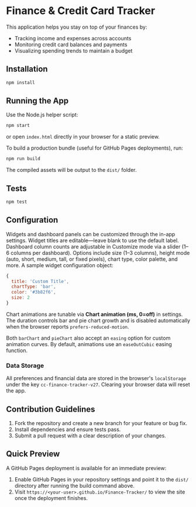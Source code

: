# Finance & Credit Card Tracker

This application helps you stay on top of your finances by:

- Tracking income and expenses across accounts
- Monitoring credit card balances and payments
- Visualizing spending trends to maintain a budget

## Installation

```bash
npm install
```

## Running the App

Use the Node.js helper script:

```bash
npm start
```

or open `index.html` directly in your browser for a static preview.

To build a production bundle (useful for GitHub Pages deployments), run:

```bash
npm run build
```

The compiled assets will be output to the `dist/` folder.

## Tests

```bash
npm test
```

## Configuration

Widgets and dashboard panels can be customized through the in-app settings. Widget titles are editable—leave blank to use the default label.
Dashboard column counts are adjustable in Customize mode via a slider (1–6 columns per dashboard).
Options include size (1–3 columns), height mode (auto, short, medium, tall, or fixed pixels),
chart type, color palette, and more. A sample widget configuration object:

```javascript
{
  title: 'Custom Title',
  chartType: 'bar',
  color: '#3b82f6',
  size: 2
}
```

Chart animations are tunable via **Chart animation (ms, 0=off)** in settings. The duration controls bar and pie chart growth and is disabled automatically when the browser reports `prefers-reduced-motion`.

Both `barChart` and `pieChart` also accept an `easing` option for custom animation curves. By default, animations use an `easeOutCubic` easing function.

### Data Storage

All preferences and financial data are stored in the browser's `localStorage`
under the key `cc-finance-tracker-v27`. Clearing your browser data will reset the app.

## Contribution Guidelines

1. Fork the repository and create a new branch for your feature or bug fix.
2. Install dependencies and ensure tests pass.
3. Submit a pull request with a clear description of your changes.

## Quick Preview

A GitHub Pages deployment is available for an immediate preview:

1. Enable GitHub Pages in your repository settings and point it to the `dist/` directory after running the build command above.
2. Visit `https://<your-user>.github.io/Finance-Tracker/` to view the site once the deployment finishes.
